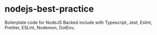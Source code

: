 # nodejs-best-practice
Boilerplate code for NodeJS Backed include with  Typescript, Jest, Eslint, Prettier, ESLint, Nodemon, DotEnv,
